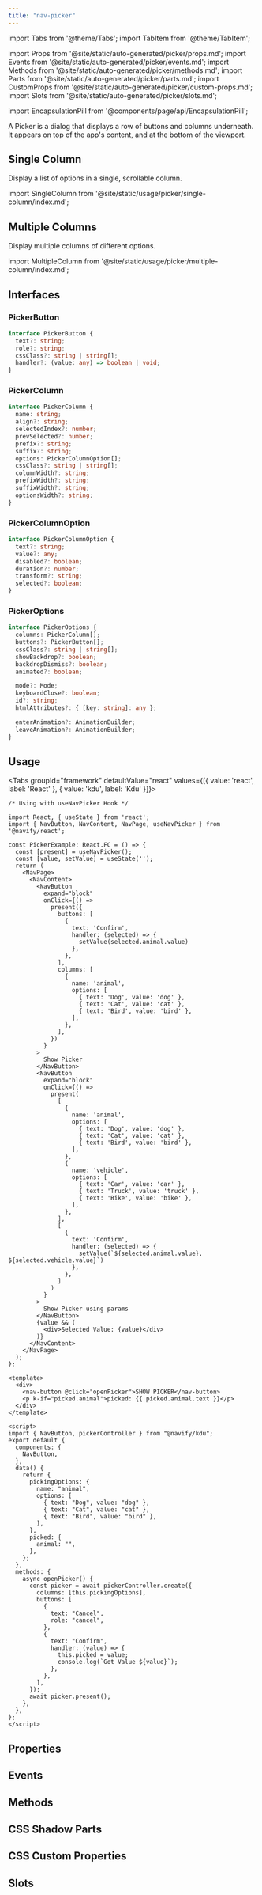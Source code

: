 ```yaml
---
title: "nav-picker"
---
```

import Tabs from '@theme/Tabs';
import TabItem from '@theme/TabItem';

import Props from '@site/static/auto-generated/picker/props.md';
import Events from '@site/static/auto-generated/picker/events.md';
import Methods from '@site/static/auto-generated/picker/methods.md';
import Parts from '@site/static/auto-generated/picker/parts.md';
import CustomProps from '@site/static/auto-generated/picker/custom-props.md';
import Slots from '@site/static/auto-generated/picker/slots.md';

<head>
  <title>Picker | Display Buttons and Columns for nav-picker on Navify Apps</title>
  <meta name="description" content="A Picker is a dialog that displays a row of buttons and columns underneath. Nav-picker appears on top of the app's content, and at the bottom of the viewport." />
</head>

import EncapsulationPill from '@components/page/api/EncapsulationPill';

<EncapsulationPill type="scoped" />

A Picker is a dialog that displays a row of buttons and columns underneath. It appears on top of the app's content, and at the bottom of the viewport.

## Single Column

Display a list of options in a single, scrollable column.

import SingleColumn from '@site/static/usage/picker/single-column/index.md';

<SingleColumn />


## Multiple Columns

Display multiple columns of different options.

import MultipleColumn from '@site/static/usage/picker/multiple-column/index.md';

<MultipleColumn />

## Interfaces

### PickerButton

```typescript
interface PickerButton {
  text?: string;
  role?: string;
  cssClass?: string | string[];
  handler?: (value: any) => boolean | void;
}
```

### PickerColumn

```typescript
interface PickerColumn {
  name: string;
  align?: string;
  selectedIndex?: number;
  prevSelected?: number;
  prefix?: string;
  suffix?: string;
  options: PickerColumnOption[];
  cssClass?: string | string[];
  columnWidth?: string;
  prefixWidth?: string;
  suffixWidth?: string;
  optionsWidth?: string;
}
```

### PickerColumnOption

```typescript
interface PickerColumnOption {
  text?: string;
  value?: any;
  disabled?: boolean;
  duration?: number;
  transform?: string;
  selected?: boolean;
}
```

### PickerOptions

```typescript
interface PickerOptions {
  columns: PickerColumn[];
  buttons?: PickerButton[];
  cssClass?: string | string[];
  showBackdrop?: boolean;
  backdropDismiss?: boolean;
  animated?: boolean;

  mode?: Mode;
  keyboardClose?: boolean;
  id?: string;
  htmlAttributes?: { [key: string]: any };

  enterAnimation?: AnimationBuilder;
  leaveAnimation?: AnimationBuilder;
}
```




## Usage

<Tabs groupId="framework" defaultValue="react" values={[{ value: 'react', label: 'React' }, { value: 'kdu', label: 'Kdu' }]}>


<TabItem value="react">

```tsx
/* Using with useNavPicker Hook */

import React, { useState } from 'react';
import { NavButton, NavContent, NavPage, useNavPicker } from '@navify/react';

const PickerExample: React.FC = () => {
  const [present] = useNavPicker();
  const [value, setValue] = useState('');
  return (
    <NavPage>
      <NavContent>
        <NavButton
          expand="block"
          onClick={() =>
            present({
              buttons: [
                {
                  text: 'Confirm',
                  handler: (selected) => {
                    setValue(selected.animal.value)
                  },
                },
              ],
              columns: [
                {
                  name: 'animal',
                  options: [
                    { text: 'Dog', value: 'dog' },
                    { text: 'Cat', value: 'cat' },
                    { text: 'Bird', value: 'bird' },
                  ],
                },
              ],
            })
          }
        >
          Show Picker
        </NavButton>
        <NavButton
          expand="block"
          onClick={() =>
            present(
              [
                {
                  name: 'animal',
                  options: [
                    { text: 'Dog', value: 'dog' },
                    { text: 'Cat', value: 'cat' },
                    { text: 'Bird', value: 'bird' },
                  ],
                },
                {
                  name: 'vehicle',
                  options: [
                    { text: 'Car', value: 'car' },
                    { text: 'Truck', value: 'truck' },
                    { text: 'Bike', value: 'bike' },
                  ],
                },
              ],
              [
                {
                  text: 'Confirm',
                  handler: (selected) => {
                    setValue(`${selected.animal.value}, ${selected.vehicle.value}`)
                  },
                },
              ]
            )
          }
        >
          Show Picker using params
        </NavButton>
        {value && (
          <div>Selected Value: {value}</div>
        )}
      </NavContent>
    </NavPage>
  );
};
```

</TabItem>


<TabItem value="kdu">

```kdu
<template>
  <div>
    <nav-button @click="openPicker">SHOW PICKER</nav-button>
    <p k-if="picked.animal">picked: {{ picked.animal.text }}</p>
  </div>
</template>

<script>
import { NavButton, pickerController } from "@navify/kdu";
export default {
  components: {
    NavButton,
  },
  data() {
    return {
      pickingOptions: {
        name: "animal",
        options: [
          { text: "Dog", value: "dog" },
          { text: "Cat", value: "cat" },
          { text: "Bird", value: "bird" },
        ],
      },
      picked: {
        animal: "",
      },
    };
  },
  methods: {
    async openPicker() {
      const picker = await pickerController.create({
        columns: [this.pickingOptions],
        buttons: [
          {
            text: "Cancel",
            role: "cancel",
          },
          {
            text: "Confirm",
            handler: (value) => {
              this.picked = value;
              console.log(`Got Value ${value}`);
            },
          },
        ],
      });
      await picker.present();
    },
  },
};
</script>
```


</TabItem>

</Tabs>

## Properties
<Props />

## Events
<Events />

## Methods
<Methods />

## CSS Shadow Parts
<Parts />

## CSS Custom Properties
<CustomProps />

## Slots
<Slots />
